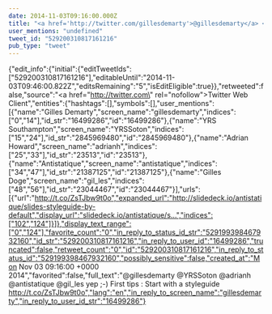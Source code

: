 ```yaml
---
date: 2014-11-03T09:16:00.000Z
title: "<a href='http://twitter.com/gillesdemarty'>@gillesdemarty</a> <a href='http://twitter.com/YRSSoton'>@YRSSoton</a> <a href='http://twitter.com/adrianh'>@adrianh</a> <a href='http://twitter.com/antistatique'>@antistatique</a> <a href='http://twitter.com/gil_les'>@gil_les</a> yep ;-) First tips : Start with a styleguide http://t.co/ZsTJbw9t0o″"
user_mentions: "undefined"
tweet_id: "529200310817161216"
pub_type: "tweet"
---
```

{"edit_info":{"initial":{"editTweetIds":["529200310817161216"],"editableUntil":"2014-11-03T09:46:00.822Z","editsRemaining":"5","isEditEligible":true}},"retweeted":false,"source":"<a href=\"http://twitter.com\" rel=\"nofollow\">Twitter Web Client</a>","entities":{"hashtags":[],"symbols":[],"user_mentions":[{"name":"Gilles Demarty","screen_name":"gillesdemarty","indices":["0","14"],"id_str":"16499286","id":"16499286"},{"name":"YRS Southampton","screen_name":"YRSSoton","indices":["15","24"],"id_str":"2845969480","id":"2845969480"},{"name":"Adrian Howard","screen_name":"adrianh","indices":["25","33"],"id_str":"23513","id":"23513"},{"name":"Antistatique","screen_name":"antistatique","indices":["34","47"],"id_str":"21387125","id":"21387125"},{"name":"Gilles Doge","screen_name":"gil_les","indices":["48","56"],"id_str":"23044467","id":"23044467"}],"urls":[{"url":"http://t.co/ZsTJbw9t0o","expanded_url":"http://slidedeck.io/antistatique/slides-styleguide-by-default","display_url":"slidedeck.io/antistatique/s…","indices":["102","124"]}]},"display_text_range":["0","124"],"favorite_count":"0","in_reply_to_status_id_str":"529199398467932160","id_str":"529200310817161216","in_reply_to_user_id":"16499286","truncated":false,"retweet_count":"0","id":"529200310817161216","in_reply_to_status_id":"529199398467932160","possibly_sensitive":false,"created_at":"Mon Nov 03 09:16:00 +0000 2014","favorited":false,"full_text":"@gillesdemarty @YRSSoton @adrianh @antistatique @gil_les yep ;-) First tips : Start with a styleguide http://t.co/ZsTJbw9t0o","lang":"en","in_reply_to_screen_name":"gillesdemarty","in_reply_to_user_id_str":"16499286"}
